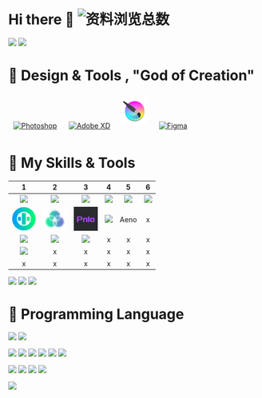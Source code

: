 # Hi there 👋 ![资料浏览总数](https://profile-counter.glitch.me/beanflame/count.svg)
<img width="400" src="https://count.getloli.com/get/@beanflame?theme=gelbooru">
<img width="400" src="https://github-readme-stats.vercel.app/api?username=beanflame&locale=cn&show_icons=true">




# 🌟 **Design & Tools , "God of Creation"** 


<div align="">  
<a href="https://www.adobe.com/in/products/photoshop.html" target="_blank"><img style="margin: 10px" src="https://www.adobe.com/content/dam/acom/one-console/icons_rebrand/ps_appicon.svg" alt="Photoshop" height="50" /></a>
<a href="https://www.adobe.com/in/products/xd.html" target="_blank"><img style="margin: 10px" src="https://profilinator.rishav.dev/skills-assets/adobexd.png" alt="Adobe XD" height="50" /></a>  
<a href="https://krita.org" target="_blank"><img  style="margin: 10px" height="50" src="images/krita.png"/></a>
<a href="https://www.figma.com/" target="_blank"><img style="margin: 10px" src="https://profilinator.rishav.dev/skills-assets/figma-icon.svg" alt="Figma" height="50" /></a>

</div>



# 🌟 **My Skills & Tools**
1 | 2 | 3 | 4 | 5 | 6
:---:|:---:|:---:|:---:|:---:|:---:
<img height="48" src="https://profilinator.rishav.dev/skills-assets/cplusplus-original.svg"/> | <img height="48" src="https://profilinator.rishav.dev/skills-assets/csharp-original.svg"/> | <img height="48" src="https://profilinator.rishav.dev/skills-assets/java-original-wordmark.svg"/> | <img height="48" src="https://profilinator.rishav.dev/skills-assets/javascript-original.svg"/> | <img height="48" src="https://profilinator.rishav.dev/skills-assets/python-original.svg"/> | <img height="48" src="https://api.iconify.design/file-icons:vala.svg"/> 
<img height="48" src="images/otne.svg"/> | <img height="48" src="images/BPLM.svg"/>  | <img height="48" src="images/pnlo-logo.svg"/> | <img height="48" src="https://github.com/frigate-apps/Frigate/raw/main/Frigate2-logo.svg"/> | Aeno | x
<img height="48" src="https://profilinator.rishav.dev/skills-assets/linux-original.svg"/> | <img height="48" src="https://profilinator.rishav.dev/skills-assets/gnu_bash-icon.svg"/> | <img height="48" src="https://profilinator.rishav.dev/skills-assets/git-scm-icon.svg"/> | x | x | x
<img height="48" src="https://profilinator.rishav.dev/skills-assets/raspberrypi.png"/> | x | x | x | x | x
 x | x | x | x | x | x



 





 

[![](https://img.shields.io/badge/IDE-Visual%20Studio%20Code-blue?style=flat-square&logo=visual-studio-code&logoColor=ffffff)](https://code.visualstudio.com/)
[![](https://img.shields.io/badge/IDE-VisualStudio-672179?style=flat-square&logo=VisualStudio&logoColor=ffffff)](https://visualstudio.microsoft.com/)
[![](https://img.shields.io/badge/IDE-Vim-019733?style=flat-square&logo=vim&logoColor=ffffff)](https://www.vim.org/) 


# 🌟 **Programming Language**



[![](https://img.shields.io/badge/-Otne-00D682?style=flat-square&logo=Otne&logoColor=white)]()
[![](https://img.shields.io/badge/-bplm-47C119?style=flat-square&logo=b&logoColor=white)](https://bplm.vercel.app/) 

[![](https://img.shields.io/badge/-C/C++-007EC6?style=flat-square&logo=c&logoColor=fff)](https://www.cplusplus.com/)
[![](https://img.shields.io/badge/-CSharp-47C119?style=flat-square&logo=CSharp&logoColor=white)](https://CSharp.org/)
[![](https://img.shields.io/badge/-Java-E6882E?style=flat-square&logo=java&logoColor=fff)](https://www.java.com/zh-CN/)
[![](https://img.shields.io/badge/-JavaScript-f7e018?style=flat-square&logo=javascript&logoColor=white)](https://www.ecma-international.org/)
[![](https://img.shields.io/badge/-Python-3e74a2?style=flat-square&logo=Python&logoColor=fff)](https://www.python.org/)
[![](https://img.shields.io/badge/-Vala-934EC5?style=flat-square&logo=V&logoColor=fff)](https://wiki.gnome.org/Projects/Vala/)

[![](https://img.shields.io/badge/-Linux-fcc624?style=flat-square&logo=linux&logoColor=white)](https://www.linuxfoundation.org/)
[![](https://img.shields.io/badge/-Git-f05032?style=flat-square&logo=git&logoColor=white)](https://git-scm.com/)
[![](https://img.shields.io/badge/-Xmake-22A079?style=flat-square&logo=Xmake&logoColor=white)](https://xmake.io/) 
[![](https://img.shields.io/badge/-Cmake-CC3333?style=flat-square&logo=Cmake&logoColor=white)](https://cmake.org/)
















<img  src="https://github-readme-stats.vercel.app/api/top-langs/?username=beanflame&locale=cn&langs_count=10000&layout=compact">







<!-- 

<img height="64" src=""/> <img height="64" src=""/> <img height="64" src=""/> <img width="64" src=""/>

 <img height="64" src="images/Frigate.png"/> 
<img height="64" src="images/xcache-logo.svg"/>
<img height="64" src="images/OrangeCode.svg"/>
<img width="64" src="images/Honkai.png"/>

 [![](https://img.shields.io/badge/-Golang-007D9C?style=flat-square&logo=go&logoColor=fff)](https://golang.google.cn/)

<a href="https://www.adobe.com/in/products/photoshop.html" target="_blank"><img style="margin: 10px" src="https://profilinator.rishav.dev/skills-assets/photoshop-plain.svg" alt="Photoshop" height="50" /></a>  

<a href="https://www.adobe.com/in/products/indesign.html" target="_blank"><img style="margin: 10px" src="https://profilinator.rishav.dev/skills-assets/adobeindesign.svg" alt="Adobe InDesign" height="50" /></a>  

<a href="https://www.adobe.com/in/products/illustrator.html" target="_blank"><img style="margin: 10px" src="https://profilinator.rishav.dev/skills-assets/adobe_illustrator-icon.svg" alt="Illustrator" height="50" /></a>  

 
<img align="right" src="https://github-readme-stats.vercel.app/api?username=beanflame&locale=cn&show_icons=true&count_private=true&theme=react&hide_border=true&bg_color=011C32" />



![:name](https://count.getloli.com/get/@beanflame)  

# zh_cn 
[![Top Langs](https://github-readme-stats.vercel.app/api/top-langs/?username=beanflame&locale=cn&langs_count=8&layout=compact&theme=react&hide_border=true&bg_color=011C32)](https://github.com/beanflame/)
-->


